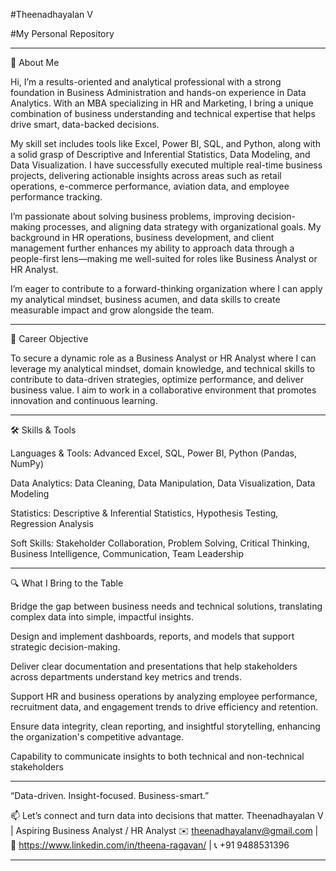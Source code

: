 #Theenadhayalan V

#My Personal Repository

------------------------------------------------------------------------------------------------------------------------------------------------------------------------------------------------------------------------

👋 About Me

Hi, I’m a results-oriented and analytical professional with a strong foundation in Business Administration and hands-on experience in Data Analytics. With an MBA specializing in HR and Marketing, I bring a unique combination of business understanding and technical expertise that helps drive smart, data-backed decisions.

My skill set includes tools like Excel, Power BI, SQL, and Python, along with a solid grasp of Descriptive and Inferential Statistics, Data Modeling, and Data Visualization. I have successfully executed multiple real-time business projects, delivering actionable insights across areas such as retail operations, e-commerce performance, aviation data, and employee performance tracking.

I’m passionate about solving business problems, improving decision-making processes, and aligning data strategy with organizational goals. My background in HR operations, business development, and client management further enhances my ability to approach data through a people-first lens—making me well-suited for roles like Business Analyst or HR Analyst.

I’m eager to contribute to a forward-thinking organization where I can apply my analytical mindset, business acumen, and data skills to create measurable impact and grow alongside the team.

------------------------------------------------------------------------------------------------------------------------------------------------------------------------------------------------------------------------

🚀 Career Objective

To secure a dynamic role as a Business Analyst or HR Analyst where I can leverage my analytical mindset, domain knowledge, and technical skills to contribute to data-driven strategies, optimize performance, and deliver business value. I aim to work in a collaborative environment that promotes innovation and continuous learning.

------------------------------------------------------------------------------------------------------------------------------------------------------------------------------------------------------------------------

🛠️ Skills & Tools

Languages & Tools: Advanced Excel, SQL, Power BI, Python (Pandas, NumPy)

Data Analytics: Data Cleaning, Data Manipulation, Data Visualization, Data Modeling

Statistics: Descriptive & Inferential Statistics, Hypothesis Testing, Regression Analysis

Soft Skills: Stakeholder Collaboration, Problem Solving, Critical Thinking, Business Intelligence, Communication, Team Leadership

------------------------------------------------------------------------------------------------------------------------------------------------------------------------------------------------------------------------

🔍 What I Bring to the Table

Bridge the gap between business needs and technical solutions, translating complex data into simple, impactful insights.

Design and implement dashboards, reports, and models that support strategic decision-making.

Deliver clear documentation and presentations that help stakeholders across departments understand key metrics and trends.

Support HR and business operations by analyzing employee performance, recruitment data, and engagement trends to drive efficiency and retention.

Ensure data integrity, clean reporting, and insightful storytelling, enhancing the organization's competitive advantage.

Capability to communicate insights to both technical and non-technical stakeholders

------------------------------------------------------------------------------------------------------------------------------------------------------------------------------------------------------------------------

  “Data-driven. Insight-focused. Business-smart.”

📫 Let’s connect and turn data into decisions that matter.
Theenadhayalan V | Aspiring Business Analyst / HR Analyst
✉️ theenadhayalanv@gmail.com | 💼 https://www.linkedin.com/in/theena-ragavan/ | 📞 +91 9488531396

------------------------------------------------------------------------------------------------------------------------------------------------------------------------------------------------------------------------
